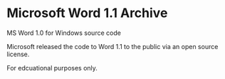 Microsoft Word 1.1 Archive
======

MS Word 1.0 for Windows source code

Microsoft released the code to Word 1.1 to the public via an open source license.

For edcuational purposes only.
